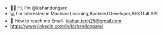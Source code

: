 - 👩‍💻 Hi, I’m @kishandongare
- 💻 I’m interested in Machine Learning,Backend Developer,RESTfull API.
- 📧 How to reach me Email- kishan.tech25@gmail.com
-    https://www.linkedin.com/in/kishandongare/
<!---
kishandongare/kishandongare is a ✨ special ✨ repository because its `README.md` (this file) appears on your GitHub profile.
You can click the Preview link to take a look at your changes.
--->
